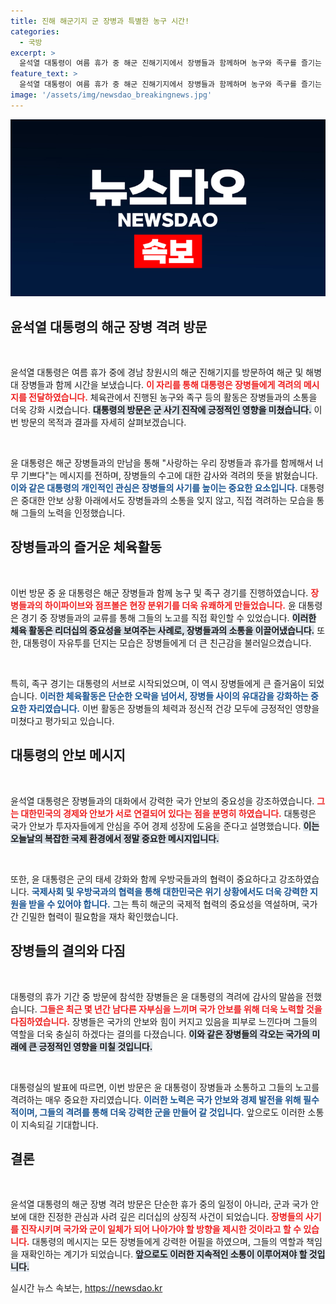 ```yaml
---
title: 진해 해군기지 군 장병과 특별한 농구 시간!
categories:
  - 국방
excerpt: >
  윤석열 대통령이 여름 휴가 중 해군 진해기지에서 장병들과 함께하며 농구와 족구를 즐기는 시간! 사랑하는 장병들과 휴가를 함께해 기쁘다며 격려와 감사의 메시지를 전했다. 국가 안보와 경제의 연결성에 대해 강조한 대통령의 솔직한 마음을 확인해보세요.
feature_text: >
  윤석열 대통령이 여름 휴가 중 해군 진해기지에서 장병들과 함께하며 농구와 족구를 즐기는 시간! 사랑하는 장병들과 휴가를 함께해 기쁘다며 격려와 감사의 메시지를 전했다. 국가 안보와 경제의 연결성에 대해 강조한 대통령의 솔직한 마음을 확인해보세요.
image: '/assets/img/newsdao_breakingnews.jpg'
---
```


<p><img src="/assets/img/newsdao_breakingnews.jpg" alt="cryptoinkorea 속보" /></p>

<h2 data-ke-size="size26">윤석열 대통령의 해군 장병 격려 방문</h2>

<p data-ke-size="size16">&nbsp;</p>

<p>윤석열 대통령은 여름 휴가 중에 경남 창원시의 해군 진해기지를 방문하여 해군 및 해병대 장병들과 함께 시간을 보냈습니다. <b><span style="color: #ee2323;">이 자리를 통해 대통령은 장병들에게 격려의 메시지를 전달하였습니다.</span></b> 체육관에서 진행된 농구와 족구 등의 활동은 장병들과의 소통을 더욱 강화 시켰습니다. <b><span style="background-color: #21538527;">대통령의 방문은 군 사기 진작에 긍정적인 영향을 미쳤습니다.</span></b> 이번 방문의 목적과 결과를 자세히 살펴보겠습니다.</p>

<p data-ke-size="size16">&nbsp;</p>

<p>윤 대통령은 해군 장병들과의 만남을 통해 "사랑하는 우리 장병들과 휴가를 함께해서 너무 기쁘다"는 메시지를 전하며, 장병들의 수고에 대한 감사와 격려의 뜻을 밝혔습니다. <b><span style="color: #1a5490;">이와 같은 대통령의 개인적인 관심은 장병들의 사기를 높이는 중요한 요소입니다.</span></b> 대통령은 중대한 안보 상황 아래에서도 장병들과의 소통을 잊지 않고, 직접 격려하는 모습을 통해 그들의 노력을 인정했습니다. </p>

<h2 data-ke-size="size26">장병들과의 즐거운 체육활동</h2>

<p data-ke-size="size16">&nbsp;</p>

<p>이번 방문 중 윤 대통령은 해군 장병들과 함께 농구 및 족구 경기를 진행하였습니다. <b><span style="color: #ee2323;">장병들과의 하이파이브와 점프볼은 현장 분위기를 더욱 유쾌하게 만들었습니다.</span></b> 윤 대통령은 경기 중 장병들과의 교류를 통해 그들의 노고를 직접 확인할 수 있었습니다. <b><span style="background-color: #21538527;">이러한 체육 활동은 리더십의 중요성을 보여주는 사례로, 장병들과의 소통을 이끌어냈습니다.</span></b> 또한, 대통령이 자유투를 던지는 모습은 장병들에게 더 큰 친근감을 불러일으켰습니다.</p>

<p data-ke-size="size16">&nbsp;</p>

<p>특히, 족구 경기는 대통령의 서브로 시작되었으며, 이 역시 장병들에게 큰 즐거움이 되었습니다. <b><span style="color: #1a5490;">이러한 체육활동은 단순한 오락을 넘어서, 장병들 사이의 유대감을 강화하는 중요한 자리였습니다.</span></b> 이번 활동은 장병들의 체력과 정신적 건강 모두에 긍정적인 영향을 미쳤다고 평가되고 있습니다.</p>

<h2 data-ke-size="size26">대통령의 안보 메시지</h2>

<p data-ke-size="size16">&nbsp;</p>

<p>윤석열 대통령은 장병들과의 대화에서 강력한 국가 안보의 중요성을 강조하였습니다. <b><span style="color: #ee2323;">그는 대한민국의 경제와 안보가 서로 연결되어 있다는 점을 분명히 하였습니다.</span></b> 대통령은 국가 안보가 투자자들에게 안심을 주어 경제 성장에 도움을 준다고 설명했습니다. <b><span style="background-color: #21538527;">이는 오늘날의 복잡한 국제 환경에서 정말 중요한 메시지입니다.</span></b></p>

<p data-ke-size="size16">&nbsp;</p>

<p>또한, 윤 대통령은 군의 태세 강화와 함께 우방국들과의 협력이 중요하다고 강조하였습니다. <b><span style="color: #1a5490;">국제사회 및 우방국과의 협력을 통해 대한민국은 위기 상황에서도 더욱 강력한 지원을 받을 수 있어야 합니다.</span></b> 그는 특히 해군의 국제적 협력의 중요성을 역설하며, 국가 간 긴밀한 협력이 필요함을 재차 확인했습니다.</p>

<h2 data-ke-size="size26">장병들의 결의와 다짐</h2>

<p data-ke-size="size16">&nbsp;</p>

<p>대통령의 휴가 기간 중 방문에 참석한 장병들은 윤 대통령의 격려에 감사의 말씀을 전했습니다. <b><span style="color: #ee2323;">그들은 최근 몇 년간 남다른 자부심을 느끼며 국가 안보를 위해 더욱 노력할 것을 다짐하였습니다.</span></b> 장병들은 국가의 안보와 힘이 커지고 있음을 피부로 느낀다며 그들의 역할을 더욱 충실히 하겠다는 결의를 다졌습니다. <b><span style="background-color: #21538527;">이와 같은 장병들의 각오는 국가의 미래에 큰 긍정적인 영향을 미칠 것입니다.</span></b></p>

<p data-ke-size="size16">&nbsp;</p>

<p>대통령실의 발표에 따르면, 이번 방문은 윤 대통령이 장병들과 소통하고 그들의 노고를 격려하는 매우 중요한 자리였습니다. <b><span style="color: #1a5490;">이러한 노력은 국가 안보와 경제 발전을 위해 필수적이며, 그들의 격려를 통해 더욱 강력한 군을 만들어 갈 것입니다.</span></b> 앞으로도 이러한 소통이 지속되길 기대합니다.</p>

<h2 data-ke-size="size26">결론</h2>

<p data-ke-size="size16">&nbsp;</p>

<p>윤석열 대통령의 해군 장병 격려 방문은 단순한 휴가 중의 일정이 아니라, 군과 국가 안보에 대한 진정한 관심과 사려 깊은 리더십의 상징적 사건이 되었습니다. <b><span style="color: #ee2323;">장병들의 사기를 진작시키며 국가와 군이 일체가 되어 나아가야 할 방향을 제시한 것이라고 할 수 있습니다.</span></b> 대통령의 메시지는 모든 장병들에게 강력한 어필을 하였으며, 그들의 역할과 책임을 재확인하는 계기가 되었습니다. <b><span style="background-color: #21538527;">앞으로도 이러한 지속적인 소통이 이루어져야 할 것입니다.</span></b></p>
실시간 뉴스 속보는, <a href="https://newsdao.kr" rel="dofollow">https://newsdao.kr</a>


